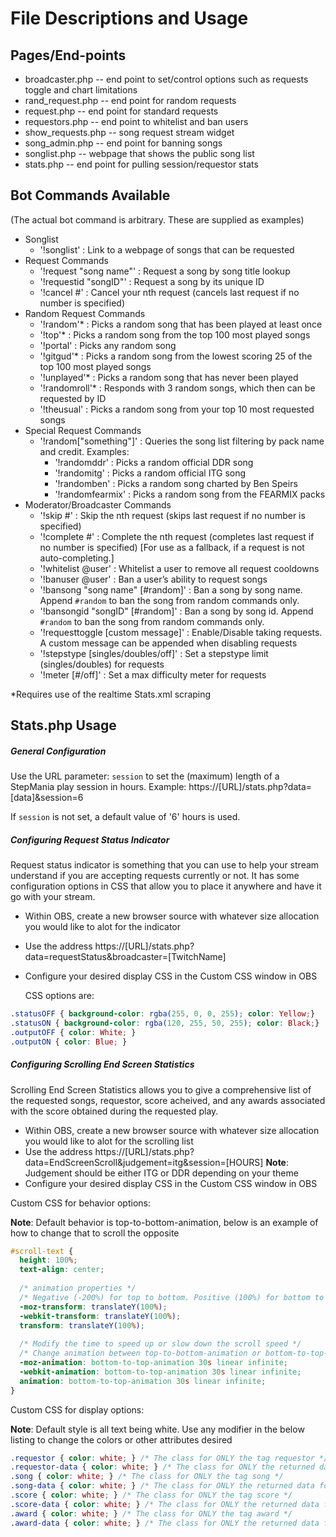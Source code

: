# File Descriptions and Usage

## Pages/End-points
* broadcaster.php -- end point to set/control options such as requests toggle and chart limitations
* rand_request.php -- end point for random requests
* request.php -- end point for standard requests
* requestors.php -- end point to whitelist and ban users
* show_requests.php -- song request stream widget
* song_admin.php -- end point for banning songs
* songlist.php -- webpage that shows the public song list
* stats.php -- end point for pulling session/requestor stats

## Bot Commands Available
(The actual bot command is arbitrary. These are supplied as examples)
* Songlist
    * '!songlist' : Link to a webpage of songs that can be requested
* Request Commands
    * '!request "song name"' : Request a song by song title lookup
    * '!requestid "songID"' : Request a song by its unique ID
    * '!cancel #' : Cancel your nth request (cancels last request if no number is specified)
* Random Request Commands
    * '!random'* : Picks a random song that has been played at least once
    * '!top'* : Picks a random song from the top 100 most played songs
    * '!portal' : Picks any random song
    * '!gitgud'* : Picks a random song from the lowest scoring 25 of the top 100 most played songs
    * '!unplayed'* : Picks a random song that has never been played
    * '!randomroll'* : Responds with 3 random songs, which then can be requested by ID
    * '!theusual' : Picks a random song from your top 10 most requested songs
* Special Request Commands
    * '!random["something"]' : Queries the song list filtering by pack name and credit. Examples:
        * '!randomddr' : Picks a random official DDR song
        * '!randomitg' : Picks a random official ITG song
        * '!randomben' : Picks a random song charted by Ben Speirs
        * '!randomfearmix' : Picks a random song from the FEARMIX packs
* Moderator/Broadcaster Commands
    * '!skip #' : Skip the nth request (skips last request if no number is specified)
    * '!complete #' : Complete the nth request (completes last request if no number is specified) [For use as a fallback, if a request is not auto-completing.]
    * '!whitelist @user' : Whitelist a user to remove all request cooldowns
    * '!banuser @user' : Ban a user’s ability to request songs
    * '!bansong "song name" [#random]' : Ban a song by song name. Append `#random` to ban the song from random commands only.
    * '!bansongid "songID" [#random]' : Ban a song by song id. Append `#random` to ban the song from random commands only.
    * '!requesttoggle [custom message]' : Enable/Disable taking requests. A custom message can be appended when disabling requests
    * '!stepstype [singles/doubles/off]' : Set a stepstype limit (singles/doubles) for requests
    * '!meter [#/off]' : Set a max difficulty meter for requests

*Requires use of the realtime Stats.xml scraping

## Stats.php Usage

##### General Configuration

Use the URL parameter: `session` to set the (maximum) length of a StepMania play session in hours.
Example: https://[URL]/stats.php?data=[data]&session=6

If `session` is not set, a default value of '6' hours is used.

##### Configuring Request Status Indicator

Request status indicator is something that you can use to help your stream understand if you are accepting requests currently or not. It has some configuration options in CSS that allow you to place it anywhere and have it go with your stream.

* Within OBS, create a new browser source with whatever size allocation you would like to alot for the indicator
* Use the address https://[URL]/stats.php?data=requestStatus&broadcaster=[TwitchName]
* Configure your desired display CSS in the Custom CSS window in OBS

	CSS options are:
```css
.statusOFF { background-color: rgba(255, 0, 0, 255); color: Yellow;}
.statusON { background-color: rgba(120, 255, 50, 255); color: Black;}
.outputOFF { color: White; }
.outputON { color: Blue; }
```

##### Configuring Scrolling End Screen Statistics

Scrolling End Screen Statistics allows you to give a comprehensive list of the requested songs, requestor, score acheived, and any awards associated with the score obtained during the requested play.

* Within OBS, create a new browser source with whatever size allocation you would like to alot for the scrolling list
* Use the address https://[URL]/stats.php?data=EndScreenScroll&judgement=itg&session=[HOURS]
 **Note**: Judgement should be either ITG or DDR depending on your theme
* Configure your desired display CSS in the Custom CSS window in OBS

Custom CSS for behavior options:

 **Note**: Default behavior is top-to-bottom-animation, below is an example of how to change that to scroll the opposite

```css
#scroll-text {
  height: 100%;
  text-align: center;
  
  /* animation properties */
  /* Negative (-200%) for top to bottom. Positive (100%) for bottom to top */
  -moz-transform: translateY(100%);
  -webkit-transform: translateY(100%);
  transform: translateY(100%);
  
  /* Modify the time to speed up or slow down the scroll speed */
  /* Change animation between top-to-bottom-animation or bottom-to-top-animation */
  -moz-animation: bottom-to-top-animation 30s linear infinite;
  -webkit-animation: bottom-to-top-animation 30s linear infinite;
  animation: bottom-to-top-animation 30s linear infinite;
}
```

Custom CSS for display options:

 **Note**: Default style is all text being white. Use any modifier in the below listing to change the colors or other attributes desired

```css
.requestor { color: white; } /* The class for ONLY the tag requestor */
.requestor-data { color: white; } /* The class for ONLY the returned data for requestor */
.song { color: white; } /* The class for ONLY the tag song */
.song-data { color: white; } /* The class for ONLY the returned data for song */
.score { color: white; } /* The class for ONLY the tag score */
.score-data { color: white; } /* The class for ONLY the returned data for score */
.award { color: white; } /* The class for ONLY the tag award */
.award-data { color: white; } /* The class for ONLY the returned data for award */
```
